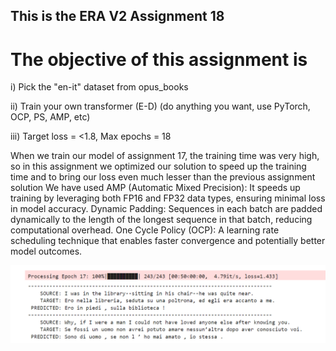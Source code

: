 ## This is the ERA V2 Assignment 18
# The objective of this assignment is 

i) Pick the "en-it" dataset from opus_books

ii) Train your own transformer (E-D) (do anything you want, use PyTorch, OCP, PS, AMP, etc)

iii) Target loss = <1.8, Max epochs = 18

When we train our model of assignment 17, the training time was very high, so in this assignment we optimized our solution to speed up the training time and to bring our loss even much lesser than the previous assignment solution
We have used
AMP (Automatic Mixed Precision): It speeds up training by leveraging both FP16 and FP32 data types, ensuring minimal loss in model accuracy.
Dynamic Padding: Sequences in each batch are padded dynamically to the length of the longest sequence in that batch, reducing computational overhead.
One Cycle Policy (OCP): A learning rate scheduling technique that enables faster convergence and potentially better model outcomes.

![Result](outputs/result_1.png)
